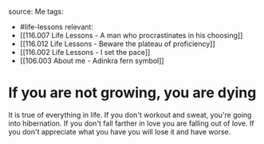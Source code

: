 source: Me
tags:
- #life-lessons 
relevant:
- [[116.007 Life Lessons - A man who procrastinates in his choosing]]
- [[116.012 Life Lessons - Beware the plateau of proficiency]]
- [[116.002 Life Lessons - I set the pace]]
- [[106.003 About me - Adinkra fern symbol]]

# If you are not growing, you are dying

It is true of everything in life. If you don't workout and sweat, you're going into hibernation. If you don't fall farther in love you are falling out of love. If you don't appreciate what you have you will lose it and have worse.
